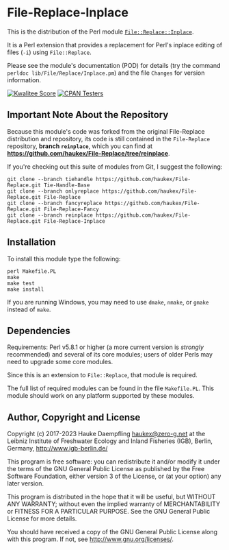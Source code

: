 File-Replace-Inplace
====================

This is the distribution of the Perl module
[`File::Replace::Inplace`](https://metacpan.org/pod/File::Replace::Inplace).

It is a Perl extension that provides a replacement for Perl's inplace editing
of files (`-i`) using `File::Replace`.

Please see the module's documentation (POD) for details (try the command
`perldoc lib/File/Replace/Inplace.pm`) and the file `Changes` for version
information.

[![Kwalitee Score](https://cpants.cpanauthors.org/dist/File-Replace-Inplace.svg)](https://cpants.cpanauthors.org/dist/File-Replace-Inplace)
[![CPAN Testers](https://badges.zero-g.net/cpantesters/File-Replace-Inplace.svg)](http://matrix.cpantesters.org/?dist=File-Replace-Inplace)

Important Note About the Repository
-----------------------------------

Because this module's code was forked from the original File-Replace
distribution and repository, its code is still contained in the
`File-Replace` repository, **branch `reinplace`**, which you can find
at **<https://github.com/haukex/File-Replace/tree/reinplace>**.

If you're checking out this suite of modules from Git, I suggest the following:

	git clone --branch tiehandle https://github.com/haukex/File-Replace.git Tie-Handle-Base
	git clone --branch onlyreplace https://github.com/haukex/File-Replace.git File-Replace
	git clone --branch fancyreplace https://github.com/haukex/File-Replace.git File-Replace-Fancy
	git clone --branch reinplace https://github.com/haukex/File-Replace.git File-Replace-Inplace

Installation
------------

To install this module type the following:

	perl Makefile.PL
	make
	make test
	make install

If you are running Windows, you may need to use `dmake`, `nmake`, or `gmake`
instead of `make`.

Dependencies
------------

Requirements: Perl v5.8.1 or higher (a more current version is *strongly*
recommended) and several of its core modules; users of older Perls may need
to upgrade some core modules.

Since this is an extension to `File::Replace`, that module is required.

The full list of required modules can be found in the file `Makefile.PL`.
This module should work on any platform supported by these modules.

Author, Copyright and License
-----------------------------

Copyright (c) 2017-2023 Hauke Daempfling <haukex@zero-g.net>
at the Leibniz Institute of Freshwater Ecology and Inland Fisheries (IGB),
Berlin, Germany, <http://www.igb-berlin.de/>

This program is free software: you can redistribute it and/or modify
it under the terms of the GNU General Public License as published by
the Free Software Foundation, either version 3 of the License, or
(at your option) any later version.

This program is distributed in the hope that it will be useful,
but WITHOUT ANY WARRANTY; without even the implied warranty of
MERCHANTABILITY or FITNESS FOR A PARTICULAR PURPOSE. See the
GNU General Public License for more details.

You should have received a copy of the GNU General Public License
along with this program. If not, see <http://www.gnu.org/licenses/>.

